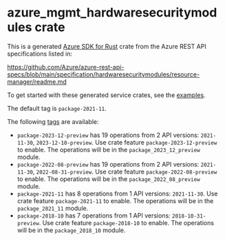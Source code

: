 # azure_mgmt_hardwaresecuritymodules crate

This is a generated [Azure SDK for Rust](https://github.com/Azure/azure-sdk-for-rust) crate from the Azure REST API specifications listed in:

https://github.com/Azure/azure-rest-api-specs/blob/main/specification/hardwaresecuritymodules/resource-manager/readme.md

To get started with these generated service crates, see the [examples](https://github.com/Azure/azure-sdk-for-rust/blob/main/services/README.md#examples).

The default tag is `package-2021-11`.

The following [tags](https://github.com/Azure/azure-sdk-for-rust/blob/main/services/tags.md) are available:

- `package-2023-12-preview` has 19 operations from 2 API versions: `2021-11-30`, `2023-12-10-preview`. Use crate feature `package-2023-12-preview` to enable. The operations will be in the `package_2023_12_preview` module.
- `package-2022-08-preview` has 19 operations from 2 API versions: `2021-11-30`, `2022-08-31-preview`. Use crate feature `package-2022-08-preview` to enable. The operations will be in the `package_2022_08_preview` module.
- `package-2021-11` has 8 operations from 1 API versions: `2021-11-30`. Use crate feature `package-2021-11` to enable. The operations will be in the `package_2021_11` module.
- `package-2018-10` has 7 operations from 1 API versions: `2018-10-31-preview`. Use crate feature `package-2018-10` to enable. The operations will be in the `package_2018_10` module.